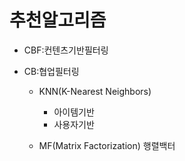 # 추천알고리즘

- CBF:컨텐츠기반필터링

- CB:협업필터링
  - KNN(K-Nearest Neighbors)
    - 아이템기반
    - 사용자기반

  - MF(Matrix Factorization) 행렬백터